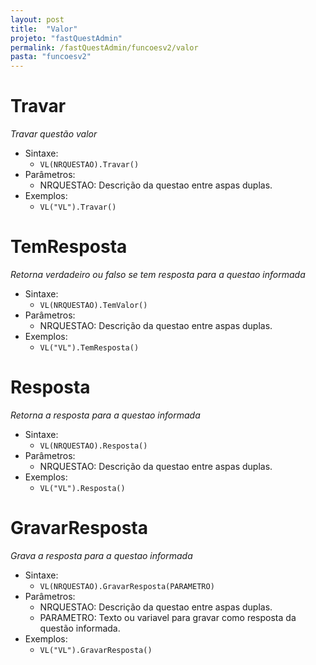 ```yaml
---
layout: post
title:  "Valor"
projeto: "fastQuestAdmin"
permalink: /fastQuestAdmin/funcoesv2/valor
pasta: "funcoesv2"
---
```


# Travar
*Travar questão valor*

- Sintaxe:
  - `VL(NRQUESTAO).Travar()`
- Parâmetros:
  - NRQUESTAO: Descrição da questao entre aspas duplas.
- Exemplos:
  - `VL("VL").Travar()`

# TemResposta
*Retorna verdadeiro ou falso se tem resposta para a questao informada*

- Sintaxe:
  - `VL(NRQUESTAO).TemValor()`
- Parâmetros:
  - NRQUESTAO: Descrição da questao entre aspas duplas.
- Exemplos:
  - `VL("VL").TemResposta()`
  
# Resposta
*Retorna a resposta para a questao informada*

- Sintaxe:
  - `VL(NRQUESTAO).Resposta()`
- Parâmetros:
  - NRQUESTAO: Descrição da questao entre aspas duplas.
- Exemplos:
  - `VL("VL").Resposta()`  
  
# GravarResposta
*Grava a resposta para a questao informada*

- Sintaxe:
  - `VL(NRQUESTAO).GravarResposta(PARAMETRO)`
- Parâmetros:
  - NRQUESTAO: Descrição da questao entre aspas duplas.
  - PARAMETRO: Texto ou variavel para gravar como resposta da questão informada.
- Exemplos:
  - `VL("VL").GravarResposta()`
